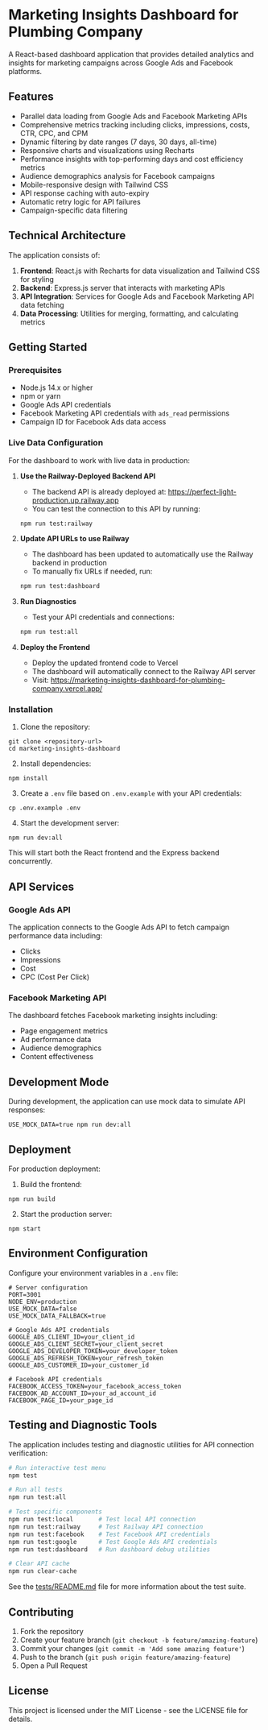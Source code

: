 # Marketing Insights Dashboard for Plumbing Company

A React-based dashboard application that provides detailed analytics and insights for marketing campaigns across Google Ads and Facebook platforms.

## Features

- Parallel data loading from Google Ads and Facebook Marketing APIs
- Comprehensive metrics tracking including clicks, impressions, costs, CTR, CPC, and CPM
- Dynamic filtering by date ranges (7 days, 30 days, all-time)
- Responsive charts and visualizations using Recharts
- Performance insights with top-performing days and cost efficiency metrics
- Audience demographics analysis for Facebook campaigns
- Mobile-responsive design with Tailwind CSS
- API response caching with auto-expiry
- Automatic retry logic for API failures
- Campaign-specific data filtering

## Technical Architecture

The application consists of:

1. **Frontend**: React.js with Recharts for data visualization and Tailwind CSS for styling
2. **Backend**: Express.js server that interacts with marketing APIs
3. **API Integration**: Services for Google Ads and Facebook Marketing API data fetching
4. **Data Processing**: Utilities for merging, formatting, and calculating metrics

## Getting Started

### Prerequisites

- Node.js 14.x or higher
- npm or yarn
- Google Ads API credentials
- Facebook Marketing API credentials with `ads_read` permissions
- Campaign ID for Facebook Ads data access

### Live Data Configuration

For the dashboard to work with live data in production:

1. **Use the Railway-Deployed Backend API**
   - The backend API is already deployed at: https://perfect-light-production.up.railway.app
   - You can test the connection to this API by running:
   ```bash
   npm run test:railway
   ```

2. **Update API URLs to use Railway**
   - The dashboard has been updated to automatically use the Railway backend in production
   - To manually fix URLs if needed, run:
   ```bash
   npm run test:dashboard
   ```

3. **Run Diagnostics**
   - Test your API credentials and connections:
   ```bash
   npm run test:all
   ```

4. **Deploy the Frontend**
   - Deploy the updated frontend code to Vercel
   - The dashboard will automatically connect to the Railway API server
   - Visit: https://marketing-insights-dashboard-for-plumbing-company.vercel.app/

### Installation

1. Clone the repository:
```
git clone <repository-url>
cd marketing-insights-dashboard
```

2. Install dependencies:
```
npm install
```

3. Create a `.env` file based on `.env.example` with your API credentials:
```
cp .env.example .env
```

4. Start the development server:
```
npm run dev:all
```

This will start both the React frontend and the Express backend concurrently.

## API Services

### Google Ads API

The application connects to the Google Ads API to fetch campaign performance data including:
- Clicks
- Impressions
- Cost
- CPC (Cost Per Click)

### Facebook Marketing API

The dashboard fetches Facebook marketing insights including:
- Page engagement metrics
- Ad performance data
- Audience demographics
- Content effectiveness

## Development Mode

During development, the application can use mock data to simulate API responses:

```
USE_MOCK_DATA=true npm run dev:all
```

## Deployment

For production deployment:

1. Build the frontend:
```
npm run build
```

2. Start the production server:
```
npm start
```

## Environment Configuration

Configure your environment variables in a `.env` file:

```
# Server configuration
PORT=3001
NODE_ENV=production
USE_MOCK_DATA=false
USE_MOCK_DATA_FALLBACK=true

# Google Ads API credentials
GOOGLE_ADS_CLIENT_ID=your_client_id
GOOGLE_ADS_CLIENT_SECRET=your_client_secret
GOOGLE_ADS_DEVELOPER_TOKEN=your_developer_token
GOOGLE_ADS_REFRESH_TOKEN=your_refresh_token
GOOGLE_ADS_CUSTOMER_ID=your_customer_id

# Facebook API credentials
FACEBOOK_ACCESS_TOKEN=your_facebook_access_token
FACEBOOK_AD_ACCOUNT_ID=your_ad_account_id
FACEBOOK_PAGE_ID=your_page_id
```

## Testing and Diagnostic Tools

The application includes testing and diagnostic utilities for API connection verification:

```bash
# Run interactive test menu
npm test

# Run all tests
npm run test:all

# Test specific components
npm run test:local       # Test local API connection
npm run test:railway     # Test Railway API connection
npm run test:facebook    # Test Facebook API credentials
npm run test:google      # Test Google Ads API credentials
npm run test:dashboard   # Run dashboard debug utilities

# Clear API cache
npm run clear-cache
```

See the [tests/README.md](tests/README.md) file for more information about the test suite.

## Contributing

1. Fork the repository
2. Create your feature branch (`git checkout -b feature/amazing-feature`)
3. Commit your changes (`git commit -m 'Add some amazing feature'`)
4. Push to the branch (`git push origin feature/amazing-feature`)
5. Open a Pull Request

## License

This project is licensed under the MIT License - see the LICENSE file for details.